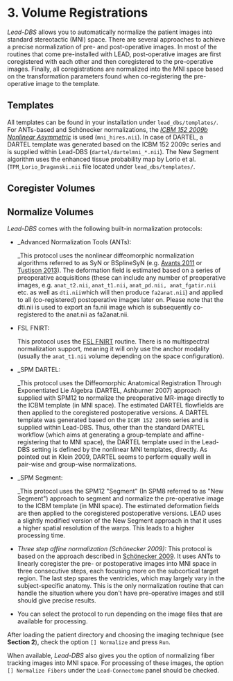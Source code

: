 # 3. Volume Registrations

_Lead-DBS_ allows you to automatically normalize the patient images into standard stereotactic \(MNI\) space. There are several approaches to achieve a precise normalization of pre- and post-operative images. In most of the routines that come pre-installed with LEAD, post-operative images are first coregistered with each other and then coregistered to the pre-operative images. Finally, all coregistrations are normalized into the MNI space based on the transformation parameters found when co-registering the pre-operative image to the template.

## Templates

All templates can be found in your installation under `lead_dbs/templates/`. For ANTs-based and Schönecker normalizations, the [_ICBM 152 2009b Nonlinear Asymmetric_](http://www.bic.mni.mcgill.ca/ServicesAtlases/ICBM152NLin2009) is used \(`mni_hires.nii`\). In case of DARTEL, a DARTEL template was generated based on the ICBM 152 2009c series and is supplied within Lead-DBS \(`dartel/dartelmni_*.nii`\). The New Segment algorithm uses the enhanced tissue probability map by Lorio et al. \(`TPM_Lorio_Draganski.nii` file located under `lead_dbs/templates/`.

## Coregister Volumes

## Normalize Volumes

_Lead-DBS_ comes with the following built-in normalization protocols:

* \_Advanced Normalization Tools \(ANTs\):

  \_This protocol uses the nonlinear diffeomorphic normalization algorithms referred to as SyN or BSplineSyN \(e.g. [Avants 2011](https://www.ncbi.nlm.nih.gov/pmc/articles/PMC3065962/) or [Tustison 2013](https://www.ncbi.nlm.nih.gov/pmc/articles/PMC3870320/)\). The deformation field is estimated based on a series of preoperative acquisitions \(these can include any number of preoperative images, e.g. `anat_t2.nii`, `anat_t1.nii`, `anat_pd.nii, anat_fgatir.nii` etc. as well as `dti.nii`which will then produce `fa2anat.nii`\) and applied to all \(co-registered\) postoperative images later on. Please note that the dti.nii is used to export an fa.nii image which is subsequently co-registered to the anat.nii as fa2anat.nii.

* FSL FNIRT:

  This protocol uses the [FSL FNIRT](https://fsl.fmrib.ox.ac.uk/fsl/fslwiki/FNIRT/UserGuide) routine. There is no multispectral normalization support, meaning it will only use the anchor modality \(usually the `anat_t1.nii` volume depending on the space configuration\).

* \_SPM DARTEL:

  \_This protocol uses the Diffeomorphic Anatomical Registration Through Exponentiated Lie Algebra \(DARTEL, Ashburner 2007\) approach supplied with SPM12 to normalize the preoperative MR-image directly to the ICBM template \(in MNI space\). The estimated DARTEL flowfields are then applied to the coregistered postoperative versions. A DARTEL template was generated based on the `ICBM 152 2009b` series and is supplied within Lead-DBS. Thus, other than the standard DARTEL workflow \(which aims at generating a group-template and affine-registering that to MNI space\), the DARTEL template used in the Lead-DBS setting is defined by the nonlinear MNI templates, directly. As pointed out in Klein 2009, DARTEL seems to perform equally well in pair-wise and group-wise normalizations.

* \_SPM Segment:

  \_This protocol uses the SPM12 "Segment" \(In SPM8 referred to as "New Segment"\) approach to segment and normalize the pre-operative image to the ICBM template \(in MNI space\). The estimated deformation fields are then applied to the coregistered postoperative versions. LEAD uses a slightly modified version of the New Segment approach in that it uses a higher spatial resolution of the warps. This leads to a higher processing time.

* _Three step affine normalization \(Schönecker 2009\):_   This protocol is based on the approach described in [Schönecker 2009](https://www.ncbi.nlm.nih.gov/pubmed/19713324). It uses ANTs to linearly coregister the pre- or postoperative images into MNI space in three consecutive steps, each focusing more on the subcortical target region. The last step spares the ventricles, which may largely vary in the subject-specific anatomy. This is the only normalization routine that can handle the situation where you don't have pre-operative images and still should give precise results.
* You can select the protocol to run depending on the image files that are available for processing.

After loading the patient directory and choosing the imaging technique \(see **Section 2**\), check the option `[] Normalize` and press `Run`.

When available, _Lead-DBS_ also gives you the option of normalizing fiber tracking images into MNI space. For processing of these images, the option `[] Normalize Fibers` under the `Lead-Connectome` panel should be checked.






